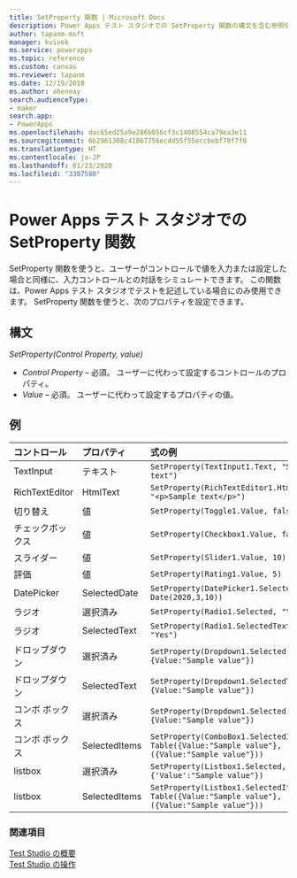 ```yaml
---
title: SetProperty 関数 | Microsoft Docs
description: Power Apps テスト スタジオでの SetProperty 関数の構文を含む参照情報
author: tapanm-msft
manager: kvivek
ms.service: powerapps
ms.topic: reference
ms.custom: canvas
ms.reviewer: tapanm
ms.date: 12/19/2018
ms.author: aheneay
search.audienceType:
- maker
search.app:
- PowerApps
ms.openlocfilehash: dac65ed25a9e286b056cf3c1408554ca79ea3e11
ms.sourcegitcommit: 6b2961308c41867756ecdd55f55eccbebf70f7f0
ms.translationtype: HT
ms.contentlocale: ja-JP
ms.lasthandoff: 01/23/2020
ms.locfileid: "3307580"
---
```

# <a name="setproperty-function-in-power-apps-test-studio"></a>Power Apps テスト スタジオでの SetProperty 関数

SetProperty 関数を使うと、ユーザーがコントロールで値を入力または設定した場合と同様に、入力コントロールとの対話をシミュレートできます。 この関数は、Power Apps テスト スタジオでテストを記述している場合にのみ使用できます。 SetProperty 関数を使うと、次のプロパティを設定できます。

## <a name="syntax"></a>構文

*SetProperty(Control Property, value)*

- *Control Property* – 必須。 ユーザーに代わって設定するコントロールのプロパティ。
- *Value* – 必須。 ユーザーに代わって設定するプロパティの値。 

## <a name="examples"></a>例

| コントロール​​   | プロパティ  | 式の例
| :- | :- | :-
| TextInput | テキスト  | ```SetProperty(TextInput1.Text, "Sample text")```
| RichTextEditor    | HtmlText  | ```SetProperty(RichTextEditor1.HtmlText, "<p>Sample text</p>")```
| 切り替え    | 値 | ```SetProperty(Toggle1.Value, false)```
| チェックボックス  | 値 | ```SetProperty(Checkbox1.Value, false)```
| スライダー    | 値 | ```SetProperty(Slider1.Value, 10)```
| 評価    | 値 | ```SetProperty(Rating1.Value, 5)```
| DatePicker    | SelectedDate  | ```SetProperty(DatePicker1.SelectedDate, Date(2020,3,10))```
| ラジオ | 選択済み  | ```SetProperty(Radio1.Selected, "Yes")```
| ラジオ | SelectedText | ```SetProperty(Radio1.SelectedText, "Yes")```
| ドロップダウン | 選択済み | ```SetProperty(Dropdown1.Selected, {Value:"Sample value"})```
| ドロップダウン | SelectedText | ```SetProperty(Dropdown1.SelectedText, {Value:"Sample value"})```
| コンボ ボックス | 選択済み | ```SetProperty(Dropdown1.Selected, {Value:"Sample value"})```
| コンボ ボックス | SelectedItems | ```SetProperty(ComboBox1.SelectedItems, Table({Value:"Sample value"},({Value:"Sample value"}))```
| listbox | 選択済み | ```SetProperty(Listbox1.Selected, {'Value':"Sample value"})```
| listbox | SelectedItems | ```SetProperty(Listbox1.SelectedItems, Table({Value:"Sample value"},({Value:"Sample value"}))```

### <a name="see-also"></a>関連項目

[Test Studio の概要](../test-studio.md) <br>
[Test Studio の操作](../working-with-test-studio.md)